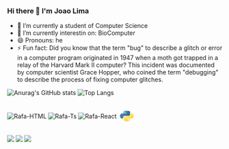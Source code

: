 ### Hi there 👋 I'm Joao Lima
- 🔭 I’m currently a student of Computer Science
- 🌱 I’m currently interestin on: BioComputer
- 😄 Pronouns: he 
- ⚡ Fun fact: Did you know that the term "bug" to describe a glitch or error in a computer program originated in 1947 when a moth got trapped in a relay of the Harvard Mark II computer? This incident was documented by computer scientist Grace Hopper, who coined the term "debugging" to describe the process of fixing computer glitches.

![Anurag's GitHub stats](https://github-readme-stats.vercel.app/api?username=MainJoaoLima&show_icons=true&theme=radical)
![Top Langs](https://github-readme-stats.vercel.app/api/top-langs/?username=MainJoaoLima&show_icons=true&theme=radical&hide_progress=true)

<div style="display: inline_block"><br>
  <img align="center" alt="Rafa-HTML" height="30" width="40" src="https://cdn.jsdelivr.net/gh/devicons/devicon@latest/icons/c/c-original.svg" />
  <img align="center" alt="Rafa-Ts" height="30" width="40" src="https://cdn.jsdelivr.net/gh/devicons/devicon@latest/icons/cplusplus/cplusplus-original.svg" />
  <img align="center" alt="Rafa-React" height="30" width="40" src="https://cdn.jsdelivr.net/gh/devicons/devicon@latest/icons/dart/dart-original.svg" />
  <img align="center" alt="Rafa-Python" height="30" width="40" src="https://raw.githubusercontent.com/devicons/devicon/master/icons/python/python-original.svg">
</div>
  
  ##
 
<div> 
  <a href="https://instagram.com/superjoaoluis" target="_blank"><img src="https://img.shields.io/badge/-Instagram-%23E4405F?style=for-the-badge&logo=instagram&logoColor=white" target="_blank"></a>
  <a href = "mailto:branch.joao.1@gmail.com"><img src="https://img.shields.io/badge/-Gmail-%23333?style=for-the-badge&logo=gmail&logoColor=white" target="_blank"></a>
  <a href="https://www.linkedin.com/in/main-joao-lima" target="_blank"><img src="https://img.shields.io/badge/-LinkedIn-%230077B5?style=for-the-badge&logo=linkedin&logoColor=white" target="_blank"></a> 
  
</div>         
